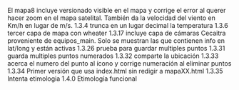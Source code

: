El mapa8 incluye versionado visible en el mapa y corrige el error al querer hacer zoom en el mapa satelital. También da la velocidad del viento en Km/h en lugar de m/s.
1.3.4 trunca en un lugar decimal la temperatura
1.3.6 tercer capa de mapa con wheater
1.3.17 incluye capa de cámaras Cecaitra proveniente de equipos_main. Solo se muestran las que contienen info en lat/long y están activas
1.3.26 prueba para guardar multiples puntos 
1.3.31 guarda multiples puntos numerados 
1.3.32 comparte la ubicación
1.3.33 acerca el numero del punto al ícono y corrige numeración al eliminar puntos
1.3.34 Primer versión que usa index.html sin redigir a mapaXX.html
1.3.35 Intenta etimologia
1.4.0 Etimología funcional
